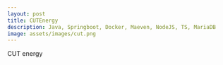 ```yaml
---
layout: post
title: CUTEnergy
description: Java, Springboot, Docker, Maeven, NodeJS, TS, MariaDB
image: assets/images/cut.png
---
```


CUT energy 
